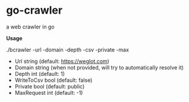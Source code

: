 # go-crawler
a web crawler in go

**Usage**

./bcrawler -url -domain -depth -csv -private -max

* Url string (default: https://weglot.com)
* Domain string (when not provided, will try to automatically resolve it)
* Depth int (default: 1)
* WriteToCsv bool (default: false)
* Private bool (default: public)
* MaxRequest int (default: -1)
